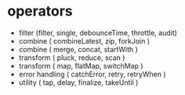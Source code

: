 # operators
- filter (filter, single, debounceTime, throttle, audit)
- combine ( combineLatest, zip, forkJoin )
- combine ( merge, concat, startWith )
- transform ( pluck, reduce, scan )
- transform ( map, flatMap, switchMap )
- error handling ( catchError, retry, retryWhen )
- utility ( tap, delay, finalize, takeUntil )
